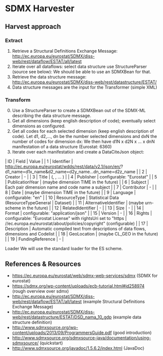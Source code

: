 # SDMX Harvester

## Harvest approach
### Extract
1. Retrieve a Structural Definitions Exchange Message: http://ec.europa.eu/eurostat/SDMX/diss-web/rest/dataflow/ESTAT/all/latest
2. Iterate over all dataflows: select data structure use StructureParser (source see below): We should be able to use an SDMXBean for that.
3. Retrieve the data structure message: http://ec.europa.eu/eurostat/SDMX/diss-web/rest/datastructure/ESTAT/<data structure>
4. Data structure messages are the input for the Transformer (simple XML)

### Transform
0. Use a StructureParser to create a SDMXBean out of the SDMX-ML describing the data structure message.
1. Get all dimensions (keep english description of code); eventually select dimensions as configured.
2. Get all codes for each selected dimension (keep english description of code).
   Let d1, d2,..., dn be the number selected dimensions and dxN the number of codes for dimension dx: We then have d1N x d2N x ... x dnN manifestation of a data structure (Eurostat: 6360)
3. Iterate over each manifestation and create a DataCiteJson object:

| ID | Field                    | Value |
| 1  | Identifier               | http://ec.europa.eu/eurostat/wdds/rest/data/v2.1/json/en/<data structure id>?d1_name=d1x_name&d2_name=d2y_name...dn_name=d2z_name |
| 2  | Creator                  | - |
| 3  | Title                    | <name of the data structure> (<name of code d1x>, <name of code d2y>, ... <name of code dnz>) |
| 4  | Publisher                | configurable: "Eurostat" |
| 5  | PublicationYear          | (maybe dimension TIME in the future) |
| 6  | Subject                  | Each pair dimension name and code name a subject |
| 7  | Contributor              | - |
| 8  | Date                     | (maybe dimension TIME in the future) |
| 9  | Language                 | configurable: "en" |
| 10 | ResourceType             | Statistical Data (ResourceTypeGeneral |  Dataset) |
| 11 | AlternativeIdentifier    | (maybe urn-scheme in the future) |
| 12 | RelatedIdentifier        | - |
| 13 | Size                     | - |
| 14 | Format                   | configurable: "application/json" |
| 15 | Version                  | - |
| 16 | Rights                   | configurable: "Eurostat License" with rightsUri set to "https | //ec.europa.eu/eurostat/about/policies/copyright" (configurable) |
| 17 | Description              | Automatic compiled text from descriptions of data flows, dimensions and Codelist |
| 18 | GeoLocation              | (maybe CL_GEO in the future) |
| 19 | FundingReference         | - |

Loader
We will use the standard loader for the ES scheme.

## References & Resources
* https://ec.europa.eu/eurostat/web/sdmx-web-services/sdmx (SDMX for eurostat)
* https://sdmx.org/wp-content/uploads/ecb-tutorial.html#id258974  (rough overview over sdmx)
* http://ec.europa.eu/eurostat/SDMX/diss-web/rest/dataflow/ESTAT/all/latest (example  Structural Definitions Exchange Message)
* http://ec.europa.eu/eurostat/SDMX/diss-web/rest/datastructure/ESTAT/DSD_nama_10_gdp (example data structure definition)
* http://www.sdmxsource.org/wp-content/uploads/2013/09/ProgrammersGuide.pdf (good introduction)
* http://www.sdmxsource.org/sdmxsource-java/documentation/using-sdmxsource/ (quickstart)
* http://www.sdmxsource.org/javadoc/1.5.6.2/index.html (JavaDoc)
